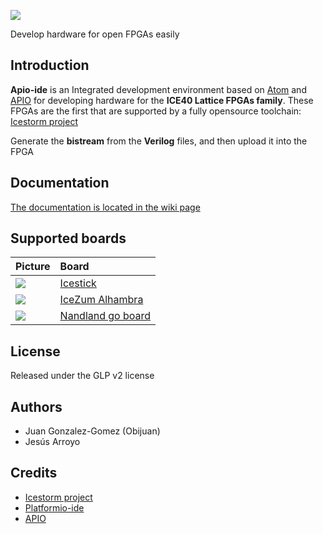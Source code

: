 ![][apio-ide-logo]

Develop hardware for open FPGAs easily

## Introduction

**Apio-ide** is an Integrated development environment based on [Atom](https://atom.io/) and [APIO](https://github.com/FPGAwars/apio) for developing hardware for the **ICE40 Lattice FPGAs family**. These FPGAs are the first that are supported by a fully opensource toolchain: [Icestorm project](http://www.clifford.at/icestorm/)

Generate the **bistream** from the **Verilog** files, and then upload it into the FPGA

## Documentation

[The documentation is located in the wiki page](https://github.com/FPGAwars/apio-ide/wiki)

## Supported boards

| Picture        | Board          |
| :------------- | :------------- |
| ![](https://github.com/FPGAwars/apio-ide/raw/master/doc/icestick-1.png)      | [Icestick](http://www.latticesemi.com/icestick)       |
| ![](https://github.com/FPGAwars/apio-ide/raw/master/doc/icezum-1.png)      | [IceZum Alhambra](https://github.com/FPGAwars/icezum/wiki) |
| ![](https://github.com/FPGAwars/apio-ide/raw/master/doc/nandland-go-board-1.jpg)      | [Nandland go board](https://www.nandland.com/goboard/introduction.html) |

## License

Released under the GLP v2 license

## Authors
* Juan Gonzalez-Gomez (Obijuan)
* Jesús Arroyo

## Credits
* [Icestorm project](http://www.clifford.at/icestorm/)
* [Platformio-ide](http://platformio.org/)
* [APIO](https://github.com/FPGAwars/apio)

[apio-ide-logo]: doc/apio-ide-logo.png
